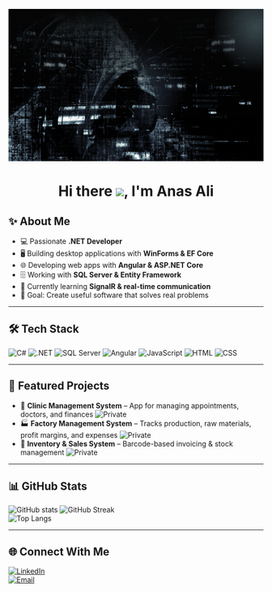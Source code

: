 <p align="center">
<img  alt="Coder GIF" height=300 width=900 src="Programmer.gif" />
</p>


<h1 align="center"> Hi there <img src="https://media.giphy.com/media/hvRJCLFzcasrR4ia7z/giphy.gif" width="28px">, I'm Anas Ali  

</h1>

## ✨ About Me  
- 💻 Passionate **.NET Developer**  
- 🖥️ Building desktop applications with **WinForms & EF Core**  
- 🌐 Developing web apps with **Angular & ASP.NET Core**  
- 🗄️ Working with **SQL Server & Entity Framework**  
- 🌱 Currently learning **SignalR & real-time communication**  
- 🎯 Goal: Create useful software that solves real problems  

---

## 🛠️ Tech Stack  
![C#](https://img.shields.io/badge/C%23-239120?style=for-the-badge&logo=c-sharp&logoColor=white) ![.NET](https://img.shields.io/badge/.NET-512BD4?style=for-the-badge&logo=dotnet&logoColor=white)  ![SQL Server](https://img.shields.io/badge/SQL%20Server-CC2927?style=for-the-badge&logo=microsoftsqlserver&logoColor=white) 
![Angular](https://img.shields.io/badge/Angular-DD0031?style=for-the-badge&logo=angular&logoColor=white) ![JavaScript](https://img.shields.io/badge/JavaScript-F7DF1E?style=for-the-badge&logo=javascript&logoColor=black) ![HTML](https://img.shields.io/badge/HTML5-E34F26?style=for-the-badge&logo=html5&logoColor=white)  ![CSS](https://img.shields.io/badge/CSS3-1572B6?style=for-the-badge&logo=css3&logoColor=white)  


---
## 📂 Featured Projects  

- 📘 **Clinic Management System** – App for managing appointments, doctors, and finances ![Private](https://img.shields.io/badge/Repo-Private-red)  
- 🏭 **Factory Management System** – Tracks production, raw materials, profit margins, and expenses ![Private](https://img.shields.io/badge/Repo-Private-red)  
- 🛒 **Inventory & Sales System** – Barcode-based invoicing & stock management ![Private](https://img.shields.io/badge/Repo-Private-red)  

---

## 📊 GitHub Stats  

![GitHub stats](https://github-readme-stats.vercel.app/api?username=anasali8&show_icons=true&theme=radical&count_private=true&include_all_commits=true)
![GitHub Streak](https://github-readme-streak-stats.herokuapp.com/?user=anasali8&theme=radical)  
![Top Langs](https://github-readme-stats.vercel.app/api/top-langs/?username=anasali8&layout=compact&theme=radical&count_private=true&hide=html,css,jupyter%20notebook)


---

## 🌐 Connect With Me  
[![LinkedIn](https://img.shields.io/badge/LinkedIn-blue?logo=linkedin&logoColor=white)](https://linkedin.com/in/anas-ali-09b2301bb)  
[![Email](https://img.shields.io/badge/Email-D14836?logo=gmail&logoColor=white)](mailto:anawlma11@gmail.com)  

